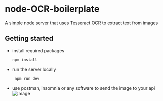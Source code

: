 # node-OCR-boilerplate
A simple node server that uses Tesseract OCR to extract text from images

## Getting started

 - install required packages
    ```bash
    npm install
    ```

 - run the server locally
   ```bash
    npm run dev
   ```

 - use postman, insomnia or any software to send the image to your api
   ![image](https://github.com/CH4R4F/node-OCR-boilerplate/assets/74823355/53428524-8f7e-4543-b345-b5f0dcc8649a)

